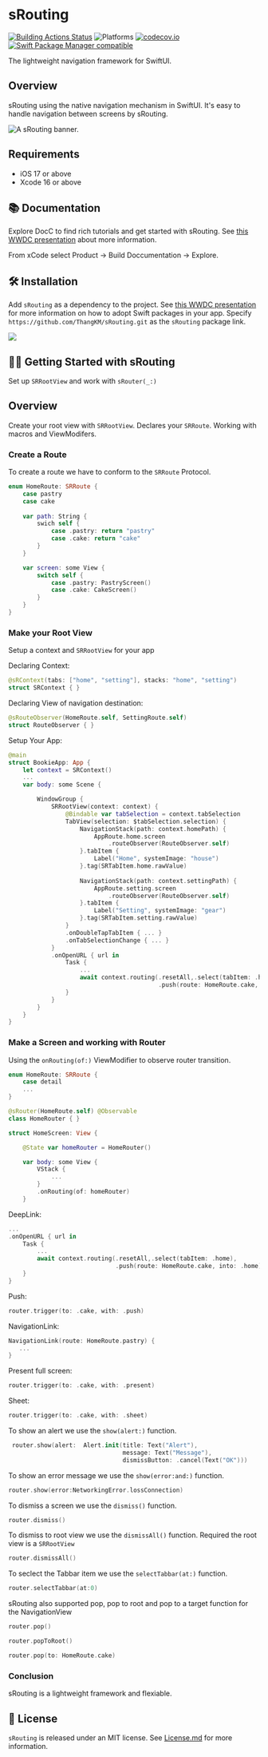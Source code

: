 
# sRouting

[![Building Actions Status](https://github.com/ThangKM/sRouting/workflows/Building/badge.svg)](https://github.com/ThangKM/sRouting/actions)
![Platforms](https://img.shields.io/badge/Platforms-macOS_iOS-blue?style=flat-square)
[![codecov.io](https://codecov.io/gh/ThangKM/sRouting/branch/main/graphs/badge.svg?branch=main)](https://codecov.io/github/ThangKM/sRouting?branch=main)
[![Swift Package Manager compatible](https://img.shields.io/badge/Swift%20Package%20Manager-compatible-brightgreen.svg)](https://github.com/apple/swift-package-manager)

The lightweight navigation framework for SwiftUI.

## Overview

sRouting using the native navigation mechanism in SwiftUI.
It's easy to handle navigation between screens by sRouting.

![A sRouting banner.](https://github.com/ThangKM/sRouting/blob/main/Sources/sRouting/DocsRouting.docc/Resources/sRouting/srouting_banner.png)

## Requirements

- iOS 17 or above
- Xcode 16 or above

## 📚 Documentation
Explore DocC to find rich tutorials and get started with sRouting.
See [this WWDC presentation](https://developer.apple.com/videos/play/wwdc2021/10166/) about more information.

From xCode select Product -> Build Doccumentation -> Explore.

## 🛠 Installation

Add `sRouting` as a dependency to the project.
See [this WWDC presentation](https://developer.apple.com/videos/play/wwdc2019/408/) for more information on how to adopt Swift packages in your app.
Specify `https://github.com/ThangKM/sRouting.git` as the `sRouting` package link.

![](https://github.com/ThangKM/sRouting/blob/main/Sources/sRouting/DocsRouting.docc/Resources/Bookie/SectionOne/bookie_add_srouting.png)

## 🏃‍♂️ Getting Started with sRouting

Set up `SRRootView` and work with `sRouter(_:)`

## Overview

Create your root view with ``SRRootView``.
Declares your ``SRRoute``.
Working with macros and ViewModifers.

### Create a Route

To create a route we have to conform to the ``SRRoute`` Protocol.

```swift
enum HomeRoute: SRRoute {
    case pastry
    case cake
    
    var path: String { 
        swich self {
            case .pastry: return "pastry"
            case .cake: return "cake"
        }
    }

    var screen: some View {
        switch self {
            case .pastry: PastryScreen()
            case .cake: CakeScreen()
        }
    }
}
```

### Make your Root View

Setup a context and ``SRRootView`` for your app

Declaring Context: 

```swift
@sRContext(tabs: ["home", "setting"], stacks: "home", "setting")
struct SRContext { }
```

Declaring View of navigation destination:

```swift
@sRouteObserver(HomeRoute.self, SettingRoute.self)
struct RouteObserver { }
```

Setup Your App:

```swift
@main
struct BookieApp: App { 
    let context = SRContext()
    ...
    var body: some Scene {

        WindowGroup {
            SRRootView(context: context) {
                @Bindable var tabSelection = context.tabSelection
                TabView(selection: $tabSelection.selection) {
                    NavigationStack(path: context.homePath) {
                        AppRoute.home.screen
                            .routeObserver(RouteObserver.self)
                    }.tabItem {
                        Label("Home", systemImage: "house")
                    }.tag(SRTabItem.home.rawValue)
                    
                    NavigationStack(path: context.settingPath) {
                        AppRoute.setting.screen
                            .routeObserver(RouteObserver.self)
                    }.tabItem {
                        Label("Setting", systemImage: "gear")
                    }.tag(SRTabItem.setting.rawValue)
                }
                .onDoubleTapTabItem { ... }
                .onTabSelectionChange { ... }
            }
            .onOpenURL { url in
                Task {
                    ...
                    await context.routing(.resetAll,.select(tabItem: .home),
                                          .push(route: HomeRoute.cake, into: .home))
                }
            }
        }
    }
}
```
### Make a Screen and working with Router

Using the `onRouting(of:)` ViewModifier to observe router transition.

```swift
enum HomeRoute: SRRoute {
    case detail
    ...
}

@sRouter(HomeRoute.self) @Observable
class HomeRouter { }

struct HomeScreen: View {

    @State var homeRouter = HomeRouter()

    var body: some View {
        VStack { 
            ...
        }
        .onRouting(of: homeRouter)
    }
```

DeepLink:
```swift
...
.onOpenURL { url in
    Task {
        ...
        await context.routing(.resetAll,.select(tabItem: .home),
                              .push(route: HomeRoute.cake, into: .home))
    }
}
```

Push:
```swift
router.trigger(to: .cake, with: .push)
```
NavigationLink:
```swift
NavigationLink(route: HomeRoute.pastry) {
   ...
}
```
Present full screen:
```swift
router.trigger(to: .cake, with: .present)
```
Sheet:
```swift
router.trigger(to: .cake, with: .sheet)
```
To show an alert we use the `show(alert:)` function.

```swift
 router.show(alert:  Alert.init(title: Text("Alert"),
                                message: Text("Message"),
                                dismissButton: .cancel(Text("OK")))
```

To show an error message we use the `show(error:and:)` function.

```swift
router.show(error:NetworkingError.lossConnection)
```

To dismiss a screen we use the `dismiss()` function.

```swift
router.dismiss()
```

To dismiss to root view we use the `dismissAll()` function.
Required the root view is a ``SRRootView``

```swift
router.dismissAll()
```
To seclect the Tabbar item we use the `selectTabbar(at:)` function.

```swift
router.selectTabbar(at:0)
```

sRouting also supported pop, pop to root and pop to a target function for the NavigationView

```swift
router.pop()

router.popToRoot()

router.pop(to: HomeRoute.cake)
```

### Conclusion
sRouting is a lightweight framework and flexiable.

## 📃 License

`sRouting` is released under an MIT license. See [License.md](https://github.com/ThangKM/sRouting/blob/main/LICENSE) for more information.
